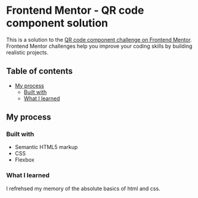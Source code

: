 # Frontend Mentor - QR code component solution

This is a solution to the [QR code component challenge on Frontend Mentor](https://www.frontendmentor.io/challenges/qr-code-component-iux_sIO_H). Frontend Mentor challenges help you improve your coding skills by building realistic projects. 

## Table of contents

- [My process](#my-process)
  - [Built with](#built-with)
  - [What I learned](#what-i-learned)

## My process

### Built with

- Semantic HTML5 markup
- CSS
- Flexbox

### What I learned

I refrehsed my memory of the absolute basics of html and css.
